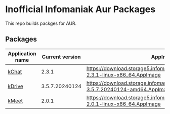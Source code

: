 # Inofficial Infomaniak Aur Packages

This repo builds packges for AUR.

## Packages

| Application name | Current version | AppImage path |
|-|-|-|
| [kChat](https://www.infomaniak.com/en/kchat) | 2.3.1 | https://download.storage5.infomaniak.com/kchat/kchat-desktop-2.3.1-linux-x86_64.AppImage |
| [kDrive](https://www.infomaniak.com/en/kdrive) | 3.5.7.20240124 | https://download.storage.infomaniak.com/drive/desktopclient/kDrive-3.5.7.20240124-amd64.AppImage |
| [kMeet](https://www.infomaniak.com/en/kmeet) | 2.0.1 | https://download.storage5.infomaniak.com/meet/kmeet-desktop-2.0.1-linux-x86_64.AppImage |
